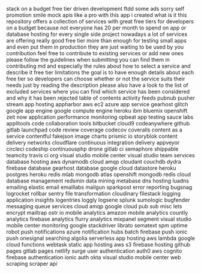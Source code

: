 stack on a budget free tier driven development ftdd some ads sorry self promotion smile mock apis like a pro with this app i created what is it this repository offers a collection of services with great free tiers for developers on a budget because not everyone has 20 per month to spend on app or database hosting for every single side project nowadays a lot of services are offering really good free tier more than enough for testing small apps and even put them in production they are just waiting to be used by you contribution feel free to contribute to existing services or add new ones please follow the guidelines when submitting you can find them in contributing md and especially the rules about how to select a service and describe it free tier limitations the goal is to have enough details about each free tier so developers can choose whether or not the service suits their needs just by reading the description please also have a look to the list of excluded services where you can find which service has been considered and why it has been rejected table of contents activity feeds pubnub pusher stream app hosting appharbor aws ec2 azure app service gearhost glitch google app engine google compute engine heroku ibm bluemix openshift zeit now application performance monitoring opbeat app testing sauce labs applitools code collaboration tools bitbucket cloud9 codeanywhere github gitlab launchpad code review coverage codecov coveralls content as a service contentful fakejson image charts prismic io storyblok content delivery networks cloudflare continuous integration delivery appveyor circleci codeship continuousphp drone gitlab ci semaphore shippable teamcity travis ci org visual studio mobile center visual studio team services database hosting aws dynamodb cloud amqp cloudant couchdb dydra firebase database gearhost database google cloud datastore heroku postgres heroku redis mlab mongodb atlas openshift mongodb redis cloud database management redsmin data mining metabase dns hosting luadns emailing elastic email emaillabs mailgun sparkpost error reporting bugsnag logrocket rollbar sentry file transformation cloudinary filestack logging application insights logentries loggly logsene splunk sumologic bugfender messaging queue services cloud amqp google cloud pub sub misc lets encrypt mailtrap ostr io mobile analytics amazon mobile analytics countly analytics firebase analytics flurry analytics mixpanel segment visual studio mobile center monitoring google stackdriver librato sematext spm uptime robot push notifications azure notification hubs batch firebase push ionic push onesignal searching algolia serverless app hosting aws lambda google cloud functions webtask static app hosting aws s3 firebase hosting github pages gitlab pages netlify surge user authentication auth0 aws cognito firebase authentication ionic auth okta visual studio mobile center web scraping scraper api